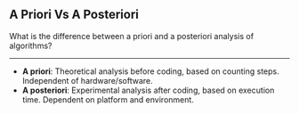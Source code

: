 ## A Priori Vs A Posteriori

What is the difference between a priori and a posteriori analysis of algorithms?

---

- **A priori**: Theoretical analysis before coding, based on counting steps. Independent of hardware/software.  
- **A posteriori**: Experimental analysis after coding, based on execution time. Dependent on platform and environment.

